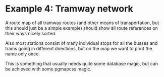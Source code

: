 Example 4: Tramway network
==========================
A route map of all tramway routes (and other means of transportation, but this should just be a simple example) should show all route references on their ways nicely sorted.

Also most stations consist of many individual stops for all the busses and trams going in different directions, but on the map we want to print the name only once.

This is something that usually needs quite some database magic, but can be achieved with some pgmapcss magic.
